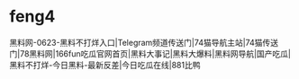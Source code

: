 # feng4
黑料网-0623-黑料不打烊入口|Telegram频道传送门|74猫导航主站|74猫传送门|78黑料网|166fun吃瓜官网首页|黑料大事记|黑料大爆料|黑料网导航|国产吃瓜|黑料不打烊-今日黑料-最新反差|今日吃瓜在线|881比鸭
